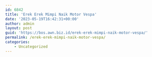 ```yaml
---
id: 6842
title: 'Erek Erek Mimpi Naik Motor Vespa'
date: '2023-05-19T16:42:31+00:00'
author: admin
layout: post
guid: 'https://bos.awn.biz.id/erek-erek-mimpi-naik-motor-vespa/'
permalink: /erek-erek-mimpi-naik-motor-vespa/
categories:
    - Uncategorized
---
```


